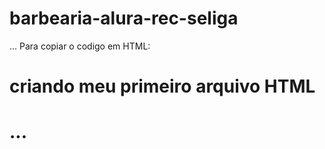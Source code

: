 # barbearia-alura-rec-seliga
...
Para copiar o codigo em HTML:
<html>
  <h1>criando meu primeiro arquivo HTML<h1>
</html>
...
